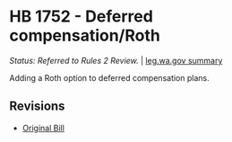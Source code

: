 # HB 1752 - Deferred compensation/Roth
*Status: Referred to Rules 2 Review.* | [leg.wa.gov summary](https://app.leg.wa.gov/billsummary?BillNumber=1752&Year=2021)

Adding a Roth option to deferred compensation plans.

## Revisions
* [Original Bill](1/)